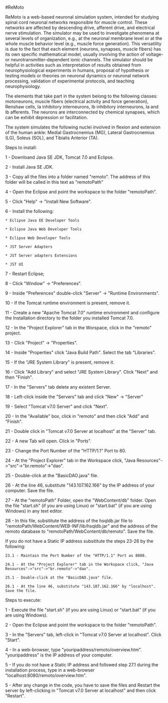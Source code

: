 #ReMoto


<p>ReMoto is a web-based neuronal simulation system, intended for studying spinal cord neuronal networks responsible for muscle control. These networks are affected by descending drive, afferent drive, and electrical nerve stimulation. The simulator may be used to investigate phenomena at several levels of organization, e.g., at the neuronal membrane level or at the whole muscle behavior level (e.g., muscle force generation). This versatility is due to the fact that each element (neurons, synapses, muscle fibers) has its own specific mathematical model, usually involving the action of voltage- or neurotransmitter-dependent ionic channels. The simulator should be helpful in activities such as interpretation of results obtained from neurophysiological experiments in humans, proposal of hypothesis or testing models or theories on neuronal dynamics or neuronal network processing, validation of experimental protocols, and teaching neurophysiology.</p>

<p>The elements that take part in the system belong to the following classes: motoneurons, muscle fibers (electrical activity and force generation), Renshaw cells, Ia inhibitory interneurons, Ib inhibitory interneurons, Ia and Ib afferents. The neurons are interconnected by chemical synapses, which can be exhibit depression or facilitation.</p>

<p>The system simulates the following nuclei involved in flexion and extension of the human ankle: Medial Gastrocnemius (MG), Lateral Gastrocnemius (LG), Soleus (SOL), and Tibialis Anterior (TA).</p>

<p>Steps to install:</p>

<p>1 - Downloand Java SE JDK, Tomcat 7.0 and Eclipse.</p>

<p>2 - Install Java SE JDK.</p>

<p>3 - Copy all the files into a folder named "remoto". The address of this folder will be called in this text as "remotoPath"</p>

<p>4 - Open the Eclipse and point the workspace to the folder "remotoPath". </p>

<p>5 - Click "Help" -&gt; "Install New Software".</p>

<p>6 - Install the following:</p>

<pre><code>* Eclipse Java EE Developer Tools

* Eclipse Java Web Developer Tools

* Eclipse Web Developer Tools

* JST Server Adapters

* JST Server adapters Extensions

* JST UI
</code></pre>

<p>7 - Restart Eclipse;</p>

<p>8 - Click "Window" -&gt; "Preferences".</p>

<p>9 - Inside "Preferences" double-click "Server" -&gt; "Runtime Environments".</p>

<p>10 - If the Tomcat runtime environment is present, remove it.</p>

<p>11 - Create a new "Apache Tomcat 7.0" runtime environment and configure the Installation directory to the folder you installed Tomcat 7.0.</p>

<p>12 - In the "Project Explorer" tab in the Worspace, click in the "remoto" project.</p>

<p>13 - Click "Project" -&gt; "Properties".</p>

<p>14 - Inside "Properties" click "Java Build Path". Select the tab "Libraries".</p>

<p>15 - If the "JRE System Library" is present, remove it.</p>

<p>16 - Click "Add Library" and select "JRE System Library". Click "Next" and then "Finish".</p>

<p>17 - In the "Servers" tab delete any existent Server.</p>

<p>18 - Left-click inside the "Servers" tab and click "New" -&gt; "Server"</p>

<p>19 - Select "Tomcat v7.0 Server" and click "Next".</p>

<p>20 - In the "Available" box, click in "remoto"  and then click "Add" and "Finish".</p>

<p>21 - Double click in "Tomcat v7.0 Server at localhost" at the "Server" tab.</p>

<p>22 - A new Tab will open. Click in "Ports".</p>

<p>23 - Change the Port Number of the "HTTP/1.1" Port to 80.</p>

<p>24 - At the "Project Explorer" tab in the Workspace click, "Java Resources"-&gt;"src"-&gt;"br.remoto"-&gt;"dao".</p>

<p>25 - Double-click at the "BasicDAO.java" file.</p>

<p>26 - At the line 46, substitute "143.107.162.166" by the IP address of your computer. Save the file. </p>

<p>27 - At the "remotoPath" Folder, open the "WebContent/db" folder. Open the file "start.sh" (if you are using Linux) or "start.bat" (if you are using Windows) in any text editor.</p>

<p>28 - In this file, subsititute the address of the hsqldb.jar file to "remotoPath/WebContent/WEB-INF/lib/hsqldb.jar" and the address of the remoto database to "remotoPath/WebContent/db/remoto". Save the file.</p>

<p>If you do not have a Static IP address subsititute the steps 23-26 by the following:</p>

<pre><code>23.1 - Maintain the Port Number of the "HTTP/1.1" Port as 8080.

24.1 - At the "Project Explorer" tab in the Workspace click, "Java Resources"-&gt;"src"-&gt;"br.remoto"-&gt;"dao".

25.1 - Double-click at the "BasicDAO.java" file.

26.1 - At the line 46, substitute "143.107.162.166" by "localhost". Save the file. 
</code></pre>

<p>Steps to execute:</p>

<p>1 - Execute the file "start.sh" (if you are using Linux) or "start.bat" (if you are using Windows).</p>

<p>2 - Open the Eclipse  and point the workspace to the folder "remotoPath". </p>

<p>3 - In the "Servers" tab, left-click in "Tomcat v7.0 Server at localhost". Click "Start".</p>

<p>4 - In a web-browser, type "youripaddress/remoto/overview.htm". "youripaddress" is the IP address of your computer. </p>

<p>5 - If you do not have a Static IP address and followed step 27.1 during the installation process, type in a web-browser "localhost:8080/remoto/overview.htm".</p>

<p>5 - After any change in the code, you have to save the files and Restart the server by left-clicking in "Tomcat v7.0 Server at localhost" and then click "Restart".</p>

